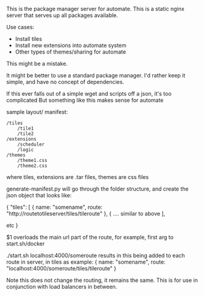 
This is the package manager server for automate.
This is a static nginx server that serves up all packages available.

Use cases:
- Install tiles
- Install new extensions into automate system
- Other types of themes/sharing for automate

This might be a mistake. 

It might be better to use a standard package manager.
I'd rather keep it simple, and have no concept of dependencies. 

If this ever falls out of a simple wget and scripts off a json, it's too complicated
But something like this makes sense for automate


sample layout/ manifest:

~~~~
/tiles
    /tile1
    /tile2
/extensions
    /scheduler
    /logic
/themes 
    /theme1.css
    /theme2.css
~~~~

where tiles, extensions are .tar files, themes are css files

generate-manifest.py will go through the folder structure, and create the json object that looks like:

{
   "tiles": [ 
       { name: "somename", route: "http://routetotileserver/tiles/tileroute" },
       { .... similar to above 
   ],
 
   etc 
}


$1 overloads the main url part of the route, for example, first arg to start.sh/docker

./start.sh localhost:4000/someroute
results in this being added to each route in server, in tiles as example:
{ name: "somename", route: "localhost:4000/someroute/tiles/tileroute" }

Note this does not change the routing, it remains the same.  This is for use
in conjunction with load balancers in between.









 
